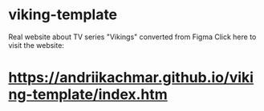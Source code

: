 # viking-template
Real website about TV series "Vikings" converted from Figma
Click here to visit the website: 
# https://andriikachmar.github.io/viking-template/index.htm
